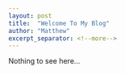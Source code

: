 ```yaml
---
layout: post
title:  "Welcome To My Blog"
author: "Matthew"
excerpt_separator: <!--more-->
---
```

<!--more-->
Nothing to see here...
